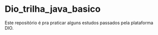 # Dio_trilha_java_basico
Este repositório é pra praticar alguns estudos passados pela plataforma DIO.
